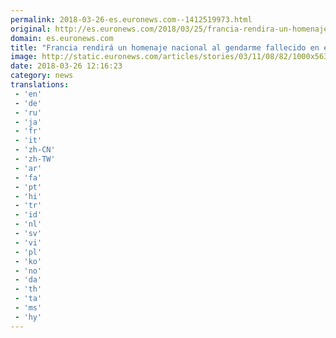 ```yaml
---
permalink: 2018-03-26-es.euronews.com--1412519973.html
original: http://es.euronews.com/2018/03/25/francia-rendira-un-homenaje-nacional-al-gendarme-fallecido-en-el-atentado-del-sur-de-franc
domain: es.euronews.com
title: "Francia rendirá un homenaje nacional al gendarme fallecido en el atentado de Trèbes"
image: http://static.euronews.com/articles/stories/03/11/08/82/1000x563_cmsv2_76b8b051-a366-58b5-8fd5-deaae1396287-3110882.jpg
date: 2018-03-26 12:16:23
category: news
translations: 
 - 'en'
 - 'de'
 - 'ru'
 - 'ja'
 - 'fr'
 - 'it'
 - 'zh-CN'
 - 'zh-TW'
 - 'ar'
 - 'fa'
 - 'pt'
 - 'hi'
 - 'tr'
 - 'id'
 - 'nl'
 - 'sv'
 - 'vi'
 - 'pl'
 - 'ko'
 - 'no'
 - 'da'
 - 'th'
 - 'ta'
 - 'ms'
 - 'hy'
---
```


